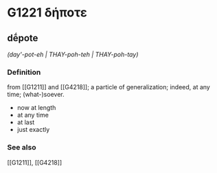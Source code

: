 # G1221 δήποτε

## dḗpote

_(day'-pot-eh | THAY-poh-teh | THAY-poh-tay)_

### Definition

from [[G1211]] and [[G4218]]; a particle of generalization; indeed, at any time; (what-)soever.

- now at length
- at any time
- at last
- just exactly

### See also

[[G1211]], [[G4218]]

